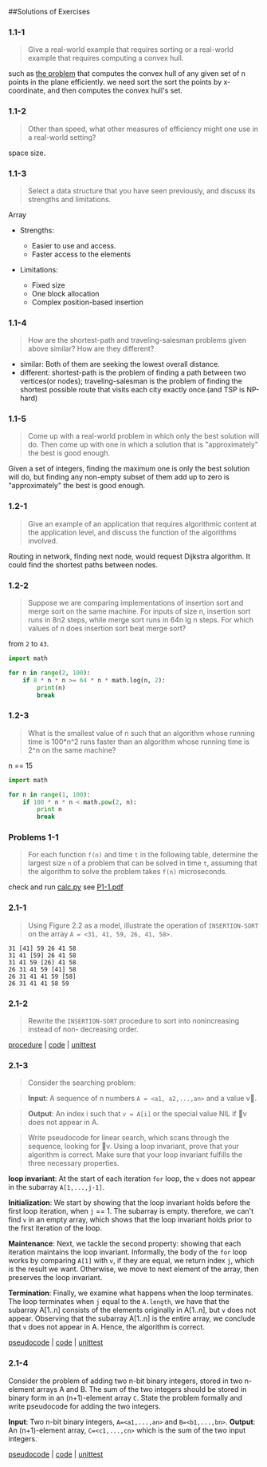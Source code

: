##Solutions of Exercises

### 1.1-1
> Give a real-world example that requires sorting or a real-world example that requires computing a convex hull.

such as [the problem](convex-hulls) that computes the convex hull of any given set of n points in the plane efficiently. we need sort the sort the points by x-coordinate, and then computes the convex hull's set.

### 1.1-2
> Other than speed, what other measures of efficiency might one use in a real-world setting?

space size.

### 1.1-3
> Select a data structure that you have seen previously, and discuss its strengths and limitations.

Array

- Strengths:
	- Easier to use and access.
	- Faster access to the elements

- Limitations:
	- Fixed size
	- One block allocation
	- Complex position-based insertion

### 1.1-4
> How are the shortest-path and traveling-salesman problems given above similar? How are they different?

- similar: Both of them are seeking the lowest overall distance.
- different: shortest-path is the problem of finding a path between two vertices(or nodes); traveling-salesman is the problem of finding the shortest possible route that visits each city exactly once.(and TSP is NP-hard)

### 1.1-5
> Come up with a real-world problem in which only the best solution will do. Then come up with one in which a solution that is "approximately" the best is good enough.

Given a set of integers, finding the maximum one is only the best solution will do, but finding any non-empty subset of them add up to zero is "approximately" the best is good enough.

### 1.2-1
> Give an example of an application that requires algorithmic content at the application level, and discuss the function of the algorithms involved.

Routing in network, finding next node, would request Dijkstra algorithm. It could find the shortest paths between nodes.

### 1.2-2
> Suppose we are comparing implementations of insertion sort and merge sort on the same machine. For inputs of size n, insertion sort runs in 8n2 steps, while merge sort runs in 64n lg n steps. For which values of n does insertion sort beat merge sort?

from `2` to `43`.

```py
import math

for n in range(2, 100):
	if 8 * n * n >= 64 * n * math.log(n, 2):
		print(n)
		break
```

### 1.2-3
> What is the smallest value of n such that an algorithm whose running time is 100*n^2 runs faster than an algorithm whose running time is 2^n on the same machine?

n == 15

```py
import math

for n in range(1, 100):
	if 100 * n * n < math.pow(2, n):
		print n
		break
```

### Problems 1-1
> For each function `f(n)` and time `t` in the following table, determine the largest size `n` of a problem that can be solved in time `t`, assuming that the algorithm to solve the problem takes `f(n)` microseconds.

check and run [calc.py](calc.py)
see [P1-1.pdf](P1-1.pdf)

### 2.1-1
> Using Figure 2.2 as a model, illustrate the operation of `INSERTION-SORT` on the array `A = <31, 41, 59, 26, 41, 58>.`

```
31 [41] 59 26 41 58
31 41 [59] 26 41 58
31 41 59 [26] 41 58
26 31 41 59 [41] 58
26 31 41 41 59 [58]
26 31 41 41 58 59
```

### 2.1-2
> Rewrite the `INSERTION-SORT` procedure to sort into nonincreasing instead of non- decreasing order.

[procedure](nonincreasing-insertion-sort.pdf) |
[code](insertion_sort.py) |
[unittest](insertion_sort_unittest.py)

### 2.1-3
> Consider the searching problem:

> **Input**: A sequence of n numbers `A = <a1, a2,...,an>` and a value v􏰁.

> **Output**: An index i such that `v = A[i]` or the special value NIL if 􏰁v does not
appear in A.

> Write pseudocode for linear search, which scans through the sequence, looking for 􏰁v. Using a loop invariant, prove that your algorithm is correct. Make sure that your loop invariant fulfills the three necessary properties.

**loop invariant**: At the start of each iteration `for` loop, the `v` does not appear in the subarray `A[1,...,j-1]`.

**Initialization**: We start by showing that the loop invariant holds before the first loop iteration, when `j` == 1. The subarray is empty. therefore, we can't find `v` in an empty array, which shows that the loop invariant holds prior to the first iteration of the loop.

**Maintenance**: Next, we tackle the second property: showing that each iteration maintains the loop invariant. Informally, the body of the `for` loop works by comparing `A[1]` with `v`, if they are equal, we return index `j`, which is the result we want. Otherwise, we move to next element of the array, then preserves the loop invariant.

**Termination**: Finally, we examine what happens when the loop terminates. The loop terminates when `j` equal to the `A.length`, we have that the subarray A[1..n] consists of the elements originally in A[1..n], but `v` does not appear. Observing that the subarray A[1..n] is the entire array, we conclude that `v` does not appear in A. Hence, the algorithm is correct.

[pseudocode](linear-search.pdf) | [code](insertion_sort.py) |
[unittest](insertion_sort_unittest.py)

### 2.1-4
Consider the problem of adding two n-bit binary integers, stored in two n-element arrays A and B. The sum of the two integers should be stored in binary form in an (n+1)-element array `C`. State the problem formally and write pseudocode for adding the two integers.

**Input**: Two n-bit binary integers, `A=<a1,...,an>` and `B=<b1,...,bn>`.
**Output**: An (n+1)-element array, `C=<c1,...,cn>` which is the sum of the two input integers.

[pseudocode](add-binary.pdf) | [code](insertion_sort.py) |
[unittest](insertion_sort_unittest.py)
